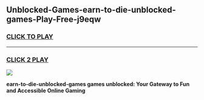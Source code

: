 
## Unblocked-Games-earn-to-die-unblocked-games-Play-Free-j9eqw
<h3>
<a href="https://premium76.site?title=earn-to-die-unblocked-games&ref=20M">CLICK TO PLAY</a></h3>
<hr>

<h3>
<a href="https://premium76.site?title=earn-to-die-unblocked-games&ref=20M">CLICK 2 PLAY</a>
  
</h3>

<a href="https://premium76.site?title=earn-to-die-unblocked-games&ref=19M"><img src="https://clearcache.store/games.png"></a>


**earn-to-die-unblocked-games games unblocked: Your Gateway to Fun and Accessible Online Gaming**
